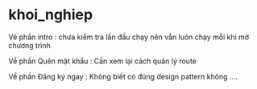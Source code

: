 # khoi_nghiep

Vê phần intro : chưa kiểm tra lần đầu chạy nên vẫn luôn chạy mỗi khi mở chương trình

Về phần Quên mật khẩu : Cần xem lại cách quản lý route

Về phần Đăng ký ngay : Không biết có đúng design pattern không ....
